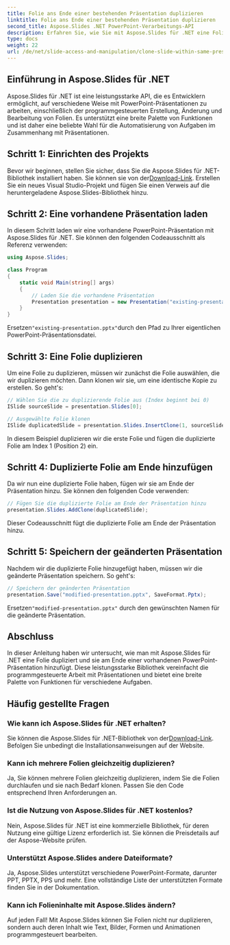 ```yaml
---
title: Folie ans Ende einer bestehenden Präsentation duplizieren
linktitle: Folie ans Ende einer bestehenden Präsentation duplizieren
second_title: Aspose.Slides .NET PowerPoint-Verarbeitungs-API
description: Erfahren Sie, wie Sie mit Aspose.Slides für .NET eine Folie duplizieren und am Ende einer vorhandenen PowerPoint-Präsentation hinzufügen. Diese Schritt-für-Schritt-Anleitung enthält Quellcodebeispiele und behandelt Einrichtung, Folienduplizierung, Änderung und mehr.
type: docs
weight: 22
url: /de/net/slide-access-and-manipulation/clone-slide-within-same-presentation-to-end/
---
```


## Einführung in Aspose.Slides für .NET

Aspose.Slides für .NET ist eine leistungsstarke API, die es Entwicklern ermöglicht, auf verschiedene Weise mit PowerPoint-Präsentationen zu arbeiten, einschließlich der programmgesteuerten Erstellung, Änderung und Bearbeitung von Folien. Es unterstützt eine breite Palette von Funktionen und ist daher eine beliebte Wahl für die Automatisierung von Aufgaben im Zusammenhang mit Präsentationen.

## Schritt 1: Einrichten des Projekts

 Bevor wir beginnen, stellen Sie sicher, dass Sie die Aspose.Slides für .NET-Bibliothek installiert haben. Sie können sie von der[Download-Link](https://releases.aspose.com/slides/net/). Erstellen Sie ein neues Visual Studio-Projekt und fügen Sie einen Verweis auf die heruntergeladene Aspose.Slides-Bibliothek hinzu.

## Schritt 2: Eine vorhandene Präsentation laden

In diesem Schritt laden wir eine vorhandene PowerPoint-Präsentation mit Aspose.Slides für .NET. Sie können den folgenden Codeausschnitt als Referenz verwenden:

```csharp
using Aspose.Slides;

class Program
{
    static void Main(string[] args)
    {
        // Laden Sie die vorhandene Präsentation
        Presentation presentation = new Presentation("existing-presentation.pptx");
    }
}
```

 Ersetzen`"existing-presentation.pptx"`durch den Pfad zu Ihrer eigentlichen PowerPoint-Präsentationsdatei.

## Schritt 3: Eine Folie duplizieren

Um eine Folie zu duplizieren, müssen wir zunächst die Folie auswählen, die wir duplizieren möchten. Dann klonen wir sie, um eine identische Kopie zu erstellen. So geht's:

```csharp
// Wählen Sie die zu duplizierende Folie aus (Index beginnt bei 0)
ISlide sourceSlide = presentation.Slides[0];

// Ausgewählte Folie klonen
ISlide duplicatedSlide = presentation.Slides.InsertClone(1, sourceSlide);
```

In diesem Beispiel duplizieren wir die erste Folie und fügen die duplizierte Folie am Index 1 (Position 2) ein.

## Schritt 4: Duplizierte Folie am Ende hinzufügen

Da wir nun eine duplizierte Folie haben, fügen wir sie am Ende der Präsentation hinzu. Sie können den folgenden Code verwenden:

```csharp
// Fügen Sie die duplizierte Folie am Ende der Präsentation hinzu
presentation.Slides.AddClone(duplicatedSlide);
```

Dieser Codeausschnitt fügt die duplizierte Folie am Ende der Präsentation hinzu.

## Schritt 5: Speichern der geänderten Präsentation

Nachdem wir die duplizierte Folie hinzugefügt haben, müssen wir die geänderte Präsentation speichern. So geht's:

```csharp
// Speichern der geänderten Präsentation
presentation.Save("modified-presentation.pptx", SaveFormat.Pptx);
```

 Ersetzen`"modified-presentation.pptx"` durch den gewünschten Namen für die geänderte Präsentation.

## Abschluss

In dieser Anleitung haben wir untersucht, wie man mit Aspose.Slides für .NET eine Folie dupliziert und sie am Ende einer vorhandenen PowerPoint-Präsentation hinzufügt. Diese leistungsstarke Bibliothek vereinfacht die programmgesteuerte Arbeit mit Präsentationen und bietet eine breite Palette von Funktionen für verschiedene Aufgaben.

## Häufig gestellte Fragen

### Wie kann ich Aspose.Slides für .NET erhalten?

 Sie können die Aspose.Slides für .NET-Bibliothek von der[Download-Link](https://releases.aspose.com/slides/net/). Befolgen Sie unbedingt die Installationsanweisungen auf der Website.

### Kann ich mehrere Folien gleichzeitig duplizieren?

Ja, Sie können mehrere Folien gleichzeitig duplizieren, indem Sie die Folien durchlaufen und sie nach Bedarf klonen. Passen Sie den Code entsprechend Ihren Anforderungen an.

### Ist die Nutzung von Aspose.Slides für .NET kostenlos?

Nein, Aspose.Slides für .NET ist eine kommerzielle Bibliothek, für deren Nutzung eine gültige Lizenz erforderlich ist. Sie können die Preisdetails auf der Aspose-Website prüfen.

### Unterstützt Aspose.Slides andere Dateiformate?

Ja, Aspose.Slides unterstützt verschiedene PowerPoint-Formate, darunter PPT, PPTX, PPS und mehr. Eine vollständige Liste der unterstützten Formate finden Sie in der Dokumentation.

### Kann ich Folieninhalte mit Aspose.Slides ändern?

Auf jeden Fall! Mit Aspose.Slides können Sie Folien nicht nur duplizieren, sondern auch deren Inhalt wie Text, Bilder, Formen und Animationen programmgesteuert bearbeiten.